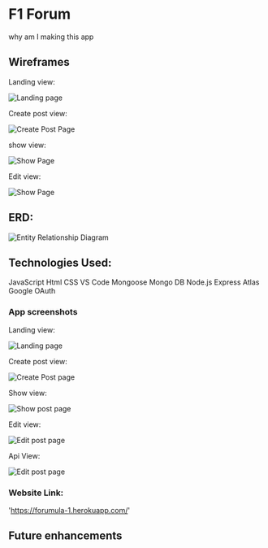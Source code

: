 # F1 Forum

why am I making this app



## Wireframes

Landing view: 

![Landing page](public/images/Landing_page_wireframe.png)

Create post view:

![Create Post Page](public/images/Create-Post.png)

show view:

![Show Page](public/images/Show-post-and-Comments.png)

Edit view:

![Show Page](public/images/Edit-Post.png)

## ERD:

![Entity Relationship Diagram](public/images/ERD-F1-Forum.png)


## Technologies Used:

JavaScript
Html
CSS
VS Code
Mongoose
Mongo DB
Node.js
Express
Atlas
Google OAuth

### App screenshots

Landing view: 

![Landing page](public/images/Landing-view.png)

Create post view:

![Create Post page](public/images/Create-view.png)

Show view:

![Show post page](public/images/Show-view.png)

Edit view:

![Edit post page](public/images/Edit-view.png)

Api View:

![Edit post page](public/images/Api-view.png)

### Website Link:

'https://forumula-1.herokuapp.com/'

## Future enhancements